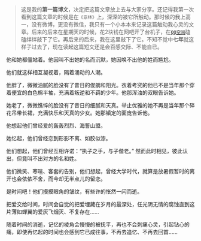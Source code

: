 > 这是我的**第一篇博文**，决定把这篇文章放上去与大家分享。还记得我第一次看到这篇文章的时候是在`《意林》`上，深深的被它所触动。那时候的我上高一，没有微博，更没有微信，我只有一个小本本来记录这篇触动我心灵的文章。后来的后来在星期天的时候，花2块钱在网吧开了台机子，在[`QQ空间`][1]磕磕绊绊敲下了它。再后来的后来，我在这里敲下了它。不知不觉中**七年**就这样子过去了，现在读起这篇短文还是会百感交际、不能自已。

他和她都僵站着。他因叫不出她的名而沉默，她因唤不出他的姓而尴尬。

他们就这样相互凝视着，隔着涌动的人潮。

他胖了，微微油腻的脸没有了昔日的俊朗和阳光。衣着考究的他已不是当年那个穿着便宜的白色棉半袖，充满着叛逆和不羁的少年。他那浑浊的双眼告诉她。

她老了，微微憔悴的脸没有了昔日的细腻和天真。举止优雅的她不再是当年那个碎花吊带长裙，充满快乐和天真的少女。她那镇定的面庞告诉他。

他想起他们曾经爱的轰轰烈烈、海誓山盟。

她忆起，他们曾经恋到形影不离、如胶似漆。

他们想起，他们曾经互相许诺：“执子之手，与子偕老。” 然而此时相见，彼此认出，但竟叫不出对方的名和姓。

他们微笑、寒暄、客套的告别，他们想起，曾经大学时代，就算是放暑假暂时的离开也会依依不舍，而今却无半点儿的留恋。

是时间吧！他们摸摸眼角的皱纹，有些许的怅然一闪而逝。

把爱交给时间，时间会自觉的把爱埋藏在岁月的最深处，任光阴无情的腐蚀直到这片薄如蝉翼的爱灰飞烟灭、不复存在……

随着时间的消逝，记忆的棱角会慢慢的被抚平，再也不会刺痛心灵，引起钻心的痛，即使再忆起的时间也会感到它已成往事，不再去追忆、不再去回首……


  [1]: http://user.qzone.qq.com/1287103625/2